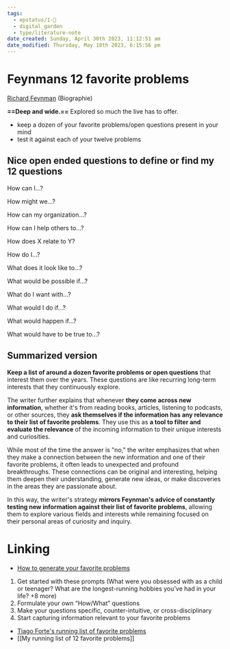 ```yaml
---
tags:
  - epstatus/1-🌱
  - digital_garden
  - type/literature-note
date_created: Sunday, April 30th 2023, 11:12:51 am
date_modified: Thursday, May 18th 2023, 6:15:56 pm
---
```

# Feynmans 12 favorite problems

[Richard Feynman](https://en.wikipedia.org/wiki/Richard_Feynman) (Biographie)

**==Deep and wide.==** Explored so much the live has to offer.

+ keep a dozen of your favorite problems/open questions present in your mind
+ test it against each of your twelve problems

## Nice open ended questions to define or find my 12 questions

How can I…?

How might we…?

How can my organization…?

How can I help others to…?

How does X relate to Y?

How do I…?

What does it look like to…?

What would be possible if…?

What do I want with…?

What would I do if…?

What would happen if…?

What would have to be true to…?

## Summarized version
**Keep a list of around a dozen favorite problems or open questions** that interest them over the years. These questions are like recurring long-term interests that they continuously explore.

The writer further explains that whenever **they come across new information**, whether it's from reading books, articles, listening to podcasts, or other sources, they **ask themselves if the information has any relevance to their list of favorite problems**. They use this as **a tool to filter and evaluate the relevance** of the incoming information to their unique interests and curiosities.

While most of the time the answer is "no," the writer emphasizes that when they make a connection between the new information and one of their favorite problems, it often leads to unexpected and profound breakthroughs. These connections can be original and interesting, helping them deepen their understanding, generate new ideas, or make discoveries in the areas they are passionate about.

In this way, the writer's strategy **mirrors Feynman's advice of constantly testing new information against their list of favorite problems**, allowing them to explore various fields and interests while remaining focused on their personal areas of curiosity and inquiry.


# Linking
+ [How to generate your favorite problems](https://fortelabs.com/blog/how-to-generate-your-own-favorite-problems-a-4-step-guide/)

1.  Get started with these prompts (What were you obsessed with as a child or teenager? What are the longest-running hobbies you’ve had in your life? +8 more)
2.  Formulate your own “How/What” questions
3. Make your questions specific, counter-intuitive, or cross-disciplinary
4. Start capturing information relevant to your favorite problems

+ [Tiago Forte's running list of favorite problems](https://fortelabs.com/blog/my-favorite-favorite-problems/)
+ [[My running list of 12 favorite problems]]